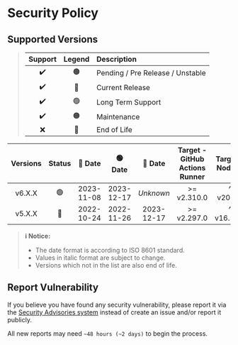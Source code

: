 # Security Policy

## Supported Versions

> | **Support** | **Legend** | **Description** |
> |:-:|:-:|:--|
> | ✔️ | 🟤 | Pending / Pre Release / Unstable |
> | ✔️ | 🔵 | Current Release |
> | ✔️ | 🟢 | Long Term Support |
> | ✔️ | 🟠 | Maintenance |
> | ❌ | 🔴 | End of Life |

| **Versions** | **Status** | **🔵 Date** | **🟢 Date** | **🔴 Date** | **Target - GitHub Actions Runner** | **Target - NodeJS** |
|:-:|:-:|:-:|:-:|:-:|:-:|:-:|
| v6.X.X | 🟢 | 2023-11-08 | 2023-12-17 | *Unknown* | >= v2.310.0 | ^ v20.9.0 |
| v5.X.X | 🔴 | 2022-10-24 | 2022-11-26 | 2023-12-17 | >= v2.297.0 | ^ v16.13.0 |

> **ℹ️ Notice:**
>
> - The date format is according to ISO 8601 standard.
> - Values in italic format are subject to change.
> - Versions which not in the list are also end of life.

## Report Vulnerability

If you believe you have found any security vulnerability, please report it via the [Security Advisories system](https://github.com/hugoalh/send-discord-webhook-ghaction/security/advisories/new) instead of create an issue and/or report it publicly.

All new reports may need `~48 hours (~2 days)` to begin the process.
